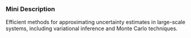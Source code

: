### Mini Description

Efficient methods for approximating uncertainty estimates in large-scale systems, including variational inference and Monte Carlo techniques.
